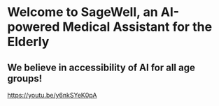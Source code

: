 # Welcome to SageWell, an AI-powered Medical Assistant for the Elderly

## We believe in accessibility of AI for all age groups!

https://youtu.be/y6nkSYeK0pA
